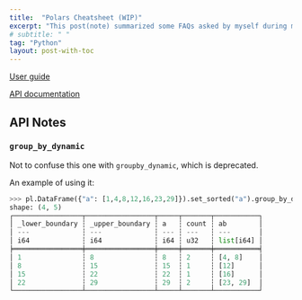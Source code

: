 ```yaml
---
title:  "Polars Cheatsheet (WIP)"
excerpt: "This post(note) summarized some FAQs asked by myself during my working experiences."
# subtitle: " "
tag: "Python"
layout: post-with-toc
---
```


[User guide](https://pola-rs.github.io/polars/user-guide/)

[API documentation](https://pola-rs.github.io/polars/py-polars/html/reference/index.html)


## API Notes

### `group_by_dynamic`

Not to confuse this one with `groupby_dynamic`, which is deprecated.

An example of using it:

```python
>>> pl.DataFrame({"a": [1,4,8,12,16,23,29]}).set_sorted("a").group_by_dynamic("a", every="7i", start_by="datapoint", include_boundaries=True, closed="right", label="right").agg([pl.count(), pl.col("a").alias("ab")])
shape: (4, 5)
┌─────────────────┬─────────────────┬─────┬───────┬───────────┐
│ _lower_boundary ┆ _upper_boundary ┆ a   ┆ count ┆ ab        │
│ ---             ┆ ---             ┆ --- ┆ ---   ┆ ---       │
│ i64             ┆ i64             ┆ i64 ┆ u32   ┆ list[i64] │
╞═════════════════╪═════════════════╪═════╪═══════╪═══════════╡
│ 1               ┆ 8               ┆ 8   ┆ 2     ┆ [4, 8]    │
│ 8               ┆ 15              ┆ 15  ┆ 1     ┆ [12]      │
│ 15              ┆ 22              ┆ 22  ┆ 1     ┆ [16]      │
│ 22              ┆ 29              ┆ 29  ┆ 2     ┆ [23, 29]  │
└─────────────────┴─────────────────┴─────┴───────┴───────────┘
```